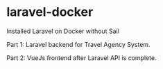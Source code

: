 # laravel-docker

Installed Laravel on Docker without Sail

Part 1: Laravel backend for Travel Agency System.

Part 2: VueJs frontend after Laravel API is complete.
